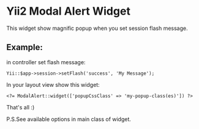Yii2 Modal Alert Widget
=======================

This widget show magnific popup when you set session flash message.

Example:
--------
in controller set flash message:
```
Yii::$app->session->setFlash('success', 'My Message');
```
 In your layout view show this widget:
 ```
 <?= ModalAlert::widget(['popupCssClass' => 'my-popup-class(es)']) ?>
 ```
That's all :)

P.S.See available options in main class of widget.